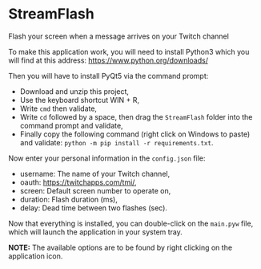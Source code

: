 # StreamFlash
Flash your screen when a message arrives on your Twitch channel

To make this application work, you will need to install Python3 which you will find at this address: https://www.python.org/downloads/

Then you will have to install PyQt5 via the command prompt:
 - Download and unzip this project,
 - Use the keyboard shortcut WIN + R,
 - Write `cmd` then validate,
 - Write `cd` followed by a space, then drag the `StreamFlash` folder into the command prompt and validate,
 - Finally copy the following command (right click on Windows to paste) and validate: `python -m pip install -r requirements.txt`.

Now enter your personal information in the `config.json` file:
 - username: The name of your Twitch channel,
 - oauth: https://twitchapps.com/tmi/,
 - screen: Default screen number to operate on,
 - duration: Flash duration (ms),
 - delay: Dead time between two flashes (sec).

Now that everything is installed, you can double-click on the `main.pyw` file, which will launch the application in your system tray.

__NOTE:__ The available options are to be found by right clicking on the application icon.

